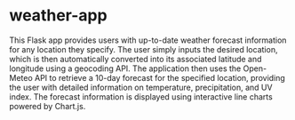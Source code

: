 # weather-app

This Flask app provides users with up-to-date weather forecast information for any location they specify. The user simply inputs the desired location, which is then automatically converted into its associated latitude and longitude using a geocoding API. The application then uses the Open-Meteo API to retrieve a 10-day forecast for the specified location, providing the user with detailed information on temperature, precipitation, and UV index. The forecast information is displayed using interactive line charts powered by Chart.js.
